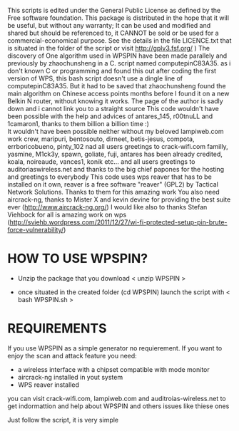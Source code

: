  This scripts is edited under the General Public License as defined by the Free software foundation. 
 This package is distributed in the hope that it will be useful, but without any warranty; It can be used and modified and shared but should be referenced to, it CANNOT be 
 sold or be used for a commercial-economical purpose.
 See the details in the file LICENCE.txt that is situated in the folder of the script or visit http://gplv3.fsf.org/ ) 
 The discovery of One algorithm used in WPSPIN have been made parallely and previously by zhaochunsheng in a C. script named computepinC83A35. as i don't known C or
 programming and found this out after coding the first version of WPS, this bash script doesn't use a dingle line of computepinC83A35.
 But it had to be saved that zhaochunsheng found the main algorithm on Chinese access points months before I found it on a new Belkin N router, without knowing it works.
 The page of the author is sadly down and i cannot link you to a straight source
 This code wouldn't have been possible with the help and advices of antares_145, r00tnuLL and 1camaron1, thanks to them billion a billion time :)  
 It wouldn't have been possible neither without my beloved lampiweb.com work crew, maripuri, bentosouto, dirneet, betis-jesus, compota, errboricobueno, pinty_102 nad all users 
 greetings to crack-wifi.com familly, yasmine, M1ck3y, spawn, goliate, fuji, antares has been already credited, koala, noireaude, vances1, konik etc... and all users
 greetings to auditoriaswireless.net and thanks to the big chief papones for the hosting and greetings to everybody
 This code uses wps reaver that has to be installed on it own, reaver is a free software  "reaver" (GPL2) by Tactical Network Solutions. Thanks to 
 them for this amazing work
 You also need aircrack-ng, thanks to Mister X and kevin devine for providing the best suite ever (http://www.aircrack-ng.org/)
 I would like also to thanks Stefan Viehbock for all is amazing work on wps (http://sviehb.wordpress.com/2011/12/27/wi-fi-protected-setup-pin-brute-force-vulnerability/)  


<h1>HOW TO USE WPSPIN?</h1>

- Unzip the package that you download
   < unzip WPSPIN >



- once situated in the created folder (cd WPSPIN) launch the script with
  < bash WPSPIN.sh >


<h1>REQUIREMENTS</h1>

If you use WPSPIN as a simple generator no requierement. 
If you want to enjoy the scan and attack feature you need:
  - a wireless interface with a chipset compatible with mode monitor
  - aircrack-ng installed in yout system
  - WPS reaver installed

you can visit crack-wifi.com, lampiweb.com and auditroias-wireless.net to get indormattion and help about WPSPIN and others issues like thiese ones 


Just follow the script, it is very simple
